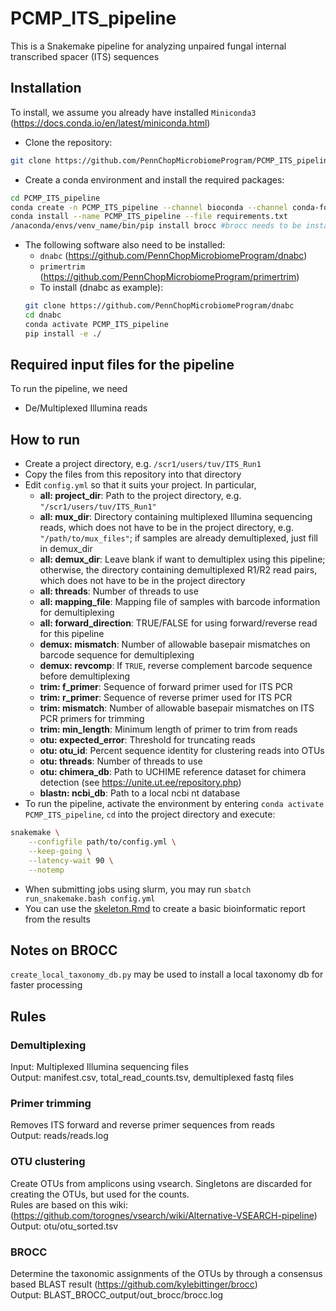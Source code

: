 # PCMP_ITS_pipeline
This is a Snakemake pipeline for analyzing unpaired fungal internal transcribed spacer (ITS) sequences

## Installation
To install, we assume you already have installed `Miniconda3` (https://docs.conda.io/en/latest/miniconda.html)
- Clone the repository:
```bash
git clone https://github.com/PennChopMicrobiomeProgram/PCMP_ITS_pipeline.git
```
- Create a conda environment and install the required packages:
```bash
cd PCMP_ITS_pipeline
conda create -n PCMP_ITS_pipeline --channel bioconda --channel conda-forge --channel defaults python=3.6
conda install --name PCMP_ITS_pipeline --file requirements.txt
/anaconda/envs/venv_name/bin/pip install brocc #brocc needs to be installed through your environment's pip
```

- The following software also need to be installed:
  - `dnabc` (https://github.com/PennChopMicrobiomeProgram/dnabc)
  - `primertrim` (https://github.com/PennChopMicrobiomeProgram/primertrim)
  - To install (dnabc as example):
  ```bash
  git clone https://github.com/PennChopMicrobiomeProgram/dnabc
  cd dnabc
  conda activate PCMP_ITS_pipeline
  pip install -e ./
  ```

## Required input files for the pipeline
To run the pipeline, we need
- De/Multiplexed Illumina reads

## How to run
- Create a project directory, e.g. `/scr1/users/tuv/ITS_Run1`
- Copy the files from this repository into that directory
- Edit `config.yml` so that it suits your project. In particular,
  - **all: project_dir**: Path to the project directory, e.g. `"/scr1/users/tuv/ITS_Run1"`
  - **all: mux_dir**: Directory containing multiplexed Illumina sequencing reads, which does not have to be in the project directory, e.g. `"/path/to/mux_files"`; if samples are already demultiplexed, just fill in demux_dir
  - **all: demux_dir**: Leave blank if want to demultiplex using this pipeline; otherwise, the directory containing demultiplexed R1/R2 read pairs, which does not have to be in the project directory
  - **all: threads**: Number of threads to use
  - **all: mapping_file**: Mapping file of samples with barcode information for demultiplexing
  - **all: forward_direction**: TRUE/FALSE for using forward/reverse read for this pipeline
  - **demux: mismatch**: Number of allowable basepair mismatches on barcode sequence for demultiplexing
  - **demux: revcomp**: If `TRUE`, reverse complement barcode sequence before demultiplexing
  - **trim: f_primer**: Sequence of forward primer used for ITS PCR
  - **trim: r_primer**: Sequence of reverse primer used for ITS PCR
  - **trim: mismatch**: Number of allowable basepair mismatches on ITS PCR primers for trimming
  - **trim: min_length**: Minimum length of primer to trim from reads
  - **otu: expected_error**: Threshold for truncating reads 
  - **otu: otu_id**: Percent sequence identity for clustering reads into OTUs
  - **otu: threads**: Number of threads to use
  - **otu: chimera_db**: Path to UCHIME reference dataset for chimera detection (see https://unite.ut.ee/repository.php)
  - **blastn: ncbi_db**: Path to a local ncbi nt database
- To run the pipeline, activate the environment by entering `conda activate PCMP_ITS_pipeline`, `cd` into the project directory and execute:
```bash
snakemake \
    --configfile path/to/config.yml \
    --keep-going \
    --latency-wait 90 \
    --notemp
```
- When submitting jobs using slurm, you may run `sbatch run_snakemake.bash config.yml`
- You can use the [skeleton.Rmd](Rmd/skeleton.Rmd) to create a basic bioinformatic report from the results
  
## Notes on BROCC
`create_local_taxonomy_db.py` may be used to install a local taxonomy db for faster processing

## Rules
### Demultiplexing
Input: Multiplexed Illumina sequencing files  
Output: manifest.csv, total_read_counts.tsv, demultiplexed fastq files
### Primer trimming
Removes ITS forward and reverse primer sequences from reads  
Output: reads/reads.log 
### OTU clustering
Create OTUs from amplicons using vsearch. Singletons are discarded for creating the OTUs, but used for the counts.  
Rules are based on this wiki: (https://github.com/torognes/vsearch/wiki/Alternative-VSEARCH-pipeline)  
Output: otu/otu_sorted.tsv
### BROCC
Determine the taxonomic assignments of the OTUs by through a consensus based BLAST result (https://github.com/kylebittinger/brocc)  
Output: BLAST_BROCC_output/out_brocc/brocc.log
